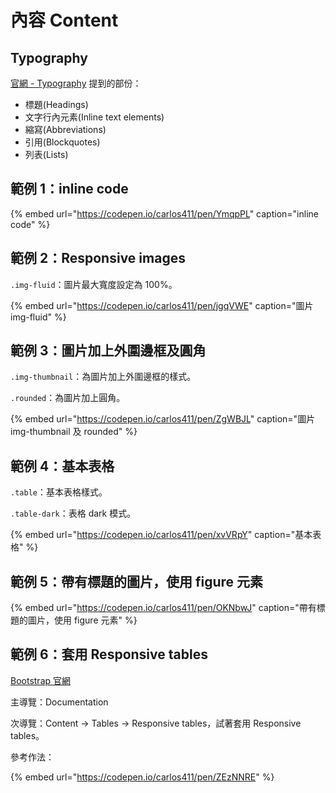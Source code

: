 # 內容 Content

## Typography

[官網 - Typography](https://getbootstrap.com/docs/4.4/content/typography/) 提到的部份：

* 標題\(Headings\)
* 文字行內元素\(Inline text elements\)
* 縮寫\(Abbreviations\)
* 引用\(Blockquotes\)
* 列表\(Lists\)

## 範例 1：inline code

{% embed url="https://codepen.io/carlos411/pen/YmqpPL" caption="inline code" %}

## 範例 2：Responsive images

`.img-fluid`：圖片最大寬度設定為 100%。

{% embed url="https://codepen.io/carlos411/pen/jgqVWE" caption="圖片 img-fluid" %}

## 範例 3：圖片加上外圍邊框及圓角

`.img-thumbnail`：為圖片加上外圍邊框的樣式。

`.rounded`：為圖片加上圓角。

{% embed url="https://codepen.io/carlos411/pen/ZgWBJL" caption="圖片 img-thumbnail 及 rounded" %}

## 範例 4：基本表格

`.table`：基本表格樣式。

`.table-dark`：表格 dark 模式。

{% embed url="https://codepen.io/carlos411/pen/xvVRpY" caption="基本表格" %}

## 範例 5：帶有標題的圖片，使用 figure 元素

{% embed url="https://codepen.io/carlos411/pen/OKNbwJ" caption="帶有標題的圖片，使用 figure 元素" %}

## 範例 6：套用 Responsive tables

[Bootstrap 官網](https://getbootstrap.com/)

主導覽：Documentation

次導覽：Content → Tables → Responsive tables，試著套用 Responsive tables。

參考作法：

{% embed url="https://codepen.io/carlos411/pen/ZEzNNRE" %}



